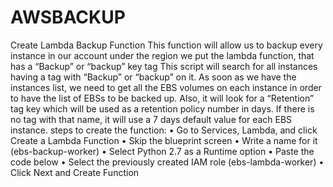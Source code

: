 # AWSBACKUP
Create Lambda Backup Function
This function will allow us to backup every instance in our account under the region we put the lambda function, that has a “Backup” or “backup” key tag
This script will search for all instances having a tag with “Backup” or “backup” on it. As soon as we have the instances list, we need to get all the EBS volumes on each instance in order to have the list of EBSs to be backed up. Also, it will look for a “Retention” tag key which will be used as a retention policy number in days. If there is no tag with that name, it will use a 7 days default value for each EBS instance.
steps to create the function:
•	Go to Services, Lambda, and click Create a Lambda Function
•	Skip the blueprint screen
•	Write a name for it (ebs-backup-worker)
•	Select Python 2.7 as a Runtime option
•	Paste the code below
•	Select the previously created IAM role (ebs-lambda-worker)
•	Click Next and Create Function

